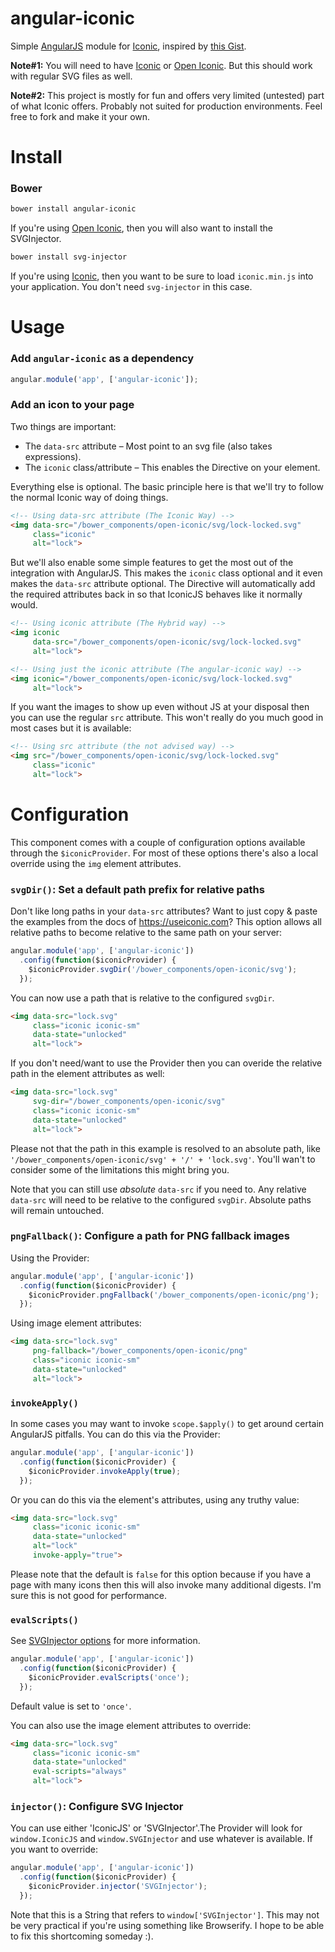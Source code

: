 angular-iconic
==============

Simple [AngularJS](https://github.com/angular/angular.js) module for [Iconic](https://useiconic.com), inspired by [this Gist](https://gist.github.com/yoshokatana/1decf68176dc9452aa14).

**Note#1:** You will need to have [Iconic](https://useiconic.com) or [Open Iconic](https://useiconic.com/open/). But this should work with regular SVG files as well.

**Note#2:** This project is mostly for fun and offers very limited (untested) part of what Iconic offers. Probably not suited for production environments. Feel free to fork and make it your own.

Install
=======

### Bower

``` bash
bower install angular-iconic
```

If you're using [Open Iconic](https://useiconic.com/open/), then you will also
want to install the SVGInjector.

``` bash
bower install svg-injector
```

If you're using [Iconic](https://useiconic.com), then you want to be sure to 
load `iconic.min.js` into your application. You don't need `svg-injector` in 
this case.

Usage
=====

### Add `angular-iconic` as a dependency

```javascript
angular.module('app', ['angular-iconic']);
```

### Add an icon to your page

Two things are important:

* The `data-src` attribute – Most point to an svg file (also takes expressions).
* The `iconic` class/attribute – This enables the Directive on your element.

Everything else is optional. The basic principle here is that we'll try to 
follow the normal Iconic way of doing things. 

```html
<!-- Using data-src attribute (The Iconic Way) -->
<img data-src="/bower_components/open-iconic/svg/lock-locked.svg" 
     class="iconic" 
     alt="lock">
```

But we'll also enable some simple features to get the most out of the 
integration with AngularJS. This makes the `iconic` class optional and it even
makes the `data-src` attribute optional. The Directive will automatically add
the required attributes back in so that IconicJS behaves like it normally would.

```html
<!-- Using iconic attribute (The Hybrid way) -->
<img iconic 
     data-src="/bower_components/open-iconic/svg/lock-locked.svg" 
     alt="lock">

<!-- Using just the iconic attribute (The angular-iconic way) -->
<img iconic="/bower_components/open-iconic/svg/lock-locked.svg" 
     alt="lock">
```

If you want the images to show up even without JS at your disposal then you can
use the regular `src` attribute. This won't really do you much good in most 
cases but it is available:

```html
<!-- Using src attribute (the not advised way) -->
<img src="/bower_components/open-iconic/svg/lock-locked.svg" 
     class="iconic" 
     alt="lock">
```

Configuration
=====

This component comes with a couple of configuration options available through 
the `$iconicProvider`. For most of these options there's also a local override
using the `img` element attributes.

### `svgDir()`: Set a default path prefix for relative paths

Don't like long paths in your `data-src` attributes? Want to just copy & paste 
the examples from the docs of https://useiconic.com? This option allows all 
relative paths to become relative to the same path on your server:

```javascript
angular.module('app', ['angular-iconic'])
  .config(function($iconicProvider) {
    $iconicProvider.svgDir('/bower_components/open-iconic/svg');
  });
```

You can now use a path that is relative to the configured `svgDir`.

```html
<img data-src="lock.svg" 
     class="iconic iconic-sm" 
     data-state="unlocked" 
     alt="lock">
```

If you don't need/want to use the Provider then you can overide the relative
path in the element attributes as well:

```html
<img data-src="lock.svg" 
     svg-dir="/bower_components/open-iconic/svg"
     class="iconic iconic-sm" 
     data-state="unlocked" 
     alt="lock">
```

Please not that the path in this example is resolved to an absolute path, like `'/bower_components/open-iconic/svg' + '/' + 'lock.svg'`. You'll wan't to consider some of the limitations this might bring you.

Note that you can still use _absolute_ `data-src` if you need to. Any relative `data-src` will need to be relative to the configured `svgDir`. Absolute paths will remain untouched.

### `pngFallback()`: Configure a path for PNG fallback images

Using the Provider:

```javascript
angular.module('app', ['angular-iconic'])
  .config(function($iconicProvider) {
    $iconicProvider.pngFallback('/bower_components/open-iconic/png');
  });
```

Using image element attributes:

```html
<img data-src="lock.svg" 
     png-fallback="/bower_components/open-iconic/png"
     class="iconic iconic-sm" 
     data-state="unlocked" 
     alt="lock">
```

### `invokeApply()`

In some cases you may want to invoke `scope.$apply()` to get around certain
AngularJS pitfalls. You can do this via the Provider:

```javascript
angular.module('app', ['angular-iconic'])
  .config(function($iconicProvider) {    
    $iconicProvider.invokeApply(true);
  });
```

Or you can do this via the element's attributes, using any truthy value:

```html
<img data-src="lock.svg" 
     class="iconic iconic-sm" 
     data-state="unlocked" 
     alt="lock"
     invoke-apply="true">
```

Please note that the default is `false` for this option because if you have a 
page with many icons then this will also invoke many additional digests. I'm
sure this is not good for performance.

### `evalScripts()`

See [SVGInjector options](https://github.com/iconic/SVGInjector#options) for
more information.

```javascript
angular.module('app', ['angular-iconic'])
  .config(function($iconicProvider) {    
    $iconicProvider.evalScripts('once');
  });
```

Default value is set to `'once'`.

You can also use the image element attributes to override:

```html
<img data-src="lock.svg" 
     class="iconic iconic-sm" 
     data-state="unlocked" 
     eval-scripts="always"
     alt="lock">
```

### `injector()`: Configure SVG Injector

You can use either 'IconicJS' or 'SVGInjector'.The Provider will look for 
`window.IconicJS` and `window.SVGInjector` and use whatever is available. 
If you want to override:

```javascript
angular.module('app', ['angular-iconic'])
  .config(function($iconicProvider) {    
    $iconicProvider.injector('SVGInjector');
  });
```

Note that this is a String that refers to `window['SVGInjector']`. This may not
be very practical if you're using something like Browserify. I hope to be able
to fix this shortcoming someday :).
